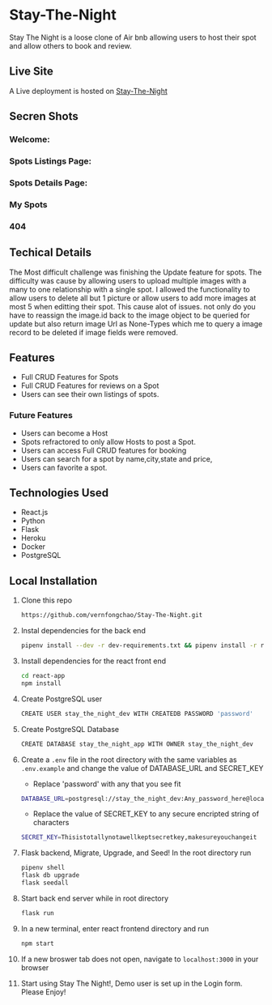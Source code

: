 # Stay-The-Night

Stay The Night is a loose clone of Air bnb allowing users to host their spot and allow others to book and review.

## Live Site

A Live deployment is hosted on [Stay-The-Night](https://stay-the-night.herokuapp.com/)

## Secren Shots

### Welcome:

### Spots Listings Page:

### Spots Details Page:

### My Spots

### 404

## Techical Details

The Most difficult challenge was finishing the Update feature for spots. The difficulty was cause by allowing users to upload multiple images with a many to one relationship with a single spot. I allowed the functionality to allow users to delete all but 1 picture or allow users to add more images at most 5 when editting their spot. This cause alot of issues. not only do you have to reassign the image.id back to the image object to be queried for update but also return image Url as None-Types which me to query a image record to be deleted if image fields were removed.

## Features

- Full CRUD Features for Spots
- Full CRUD Features for reviews on a Spot
- Users can see their own listings of spots.

### Future Features

- Users can become a Host
- Spots refractored to only allow Hosts to post a Spot.
- Users can access Full CRUD features for booking
- Users can search for a spot by name,city,state and price,
- Users can favorite a spot.

## Technologies Used

- React.js
- Python
- Flask
- Heroku
- Docker
- PostgreSQL

## Local Installation

1. Clone this repo

   ```bash
   https://github.com/vernfongchao/Stay-The-Night.git
   ```

2. Instal dependencies for the back end

   ```bash
   pipenv install --dev -r dev-requirements.txt && pipenv install -r requirements.txt
   ```

3. Install dependencies for the react front end
   ```bash
   cd react-app
   npm install
   ```
4. Create PostgreSQL user

   ```bash
   CREATE USER stay_the_night_dev WITH CREATEDB PASSWORD 'password'
   ```

5. Create PostgreSQL Database

   ```bash
   CREATE DATABASE stay_the_night_app WITH OWNER stay_the_night_dev
   ```

6. Create a `.env` file in the root directory with the same variables as `.env.example` and change the value of DATABASE_URL and SECRET_KEY

   - Replace 'password' with any that you see fit

   ```bash
   DATABASE_URL=postgresql://stay_the_night_dev:Any_password_here@localhost/stay_the_night_app
   ```

   - Replace the value of SECRET_KEY to any secure encripted string of characters

   ```bash
   SECRET_KEY=Thisistotallynotawellkeptsecretkey,makesureyouchangeit
   ```

7. Flask backend, Migrate, Upgrade, and Seed! In the root directory run

   ```bash
   pipenv shell
   flask db upgrade
   flask seedall
   ```

8. Start back end server while in root directory

   ```bash
   flask run
   ```

9. In a new terminal, enter react frontend directory and run

   ```bash
   npm start
   ```

10. If a new broswer tab does not open, navigate to `localhost:3000` in your browser

11. Start using Stay The Night!, Demo user is set up in the Login form. Please Enjoy!
